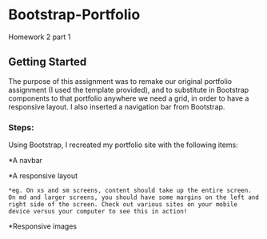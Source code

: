 # Bootstrap-Portfolio

Homework 2 part 1

## Getting Started
The purpose of this assignment was to remake our original portfolio assignment (I used the template provided), and to substitute in Bootstrap components to that portfolio anywhere we need a grid, in order to have a responsive layout. I also inserted a navigation bar from Bootstrap.

### Steps:
Using Bootstrap, I recreated my portfolio site with the following items: 

*A navbar

*A responsive layout 

    *eg. On xs and sm screens, content should take up the entire screen. On md and larger screens, you should have some margins on the left and right side of the screen. Check out various sites on your mobile device versus your computer to see this in action!

*Responsive images


